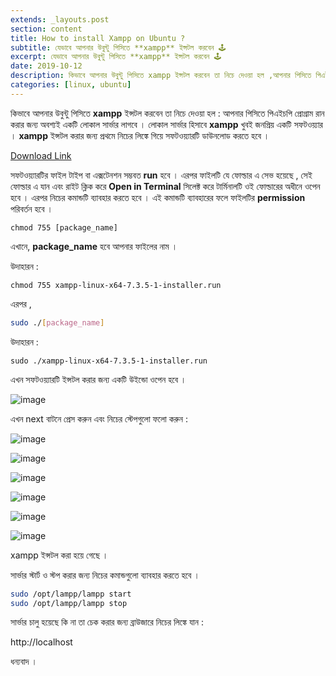 ```yaml
---
extends: _layouts.post
section: content
title: How to install Xampp on Ubuntu ?
subtitle: যেভাবে আপনার উবুন্টু পিসিতে **xampp** ইন্সটল করবেন 🕹️
excerpt: যেভাবে আপনার উবুন্টু পিসিতে **xampp** ইন্সটল করবেন 🕹️
date: 2019-10-12
description: কিভাবে আপনার উবুন্টু পিসিতে xampp ইন্সটল করবেন তা নিচে দেওয়া হল ,আপনার পিসিতে পিএইচপি প্রোগ্রাম রান করার জন্য অবশ্যই একটি লোকাল সার্ভার লাগবে ।
categories: [linux, ubuntu]
---
```


কিভাবে আপনার উবুন্টু পিসিতে **xampp** ইন্সটল করবেন তা নিচে দেওয়া হল :
আপনার পিসিতে পিএইচপি প্রোগ্রাম রান করার জন্য অবশ্যই একটি লোকাল সার্ভার লাগবে । লোকাল সার্ভার হিসাবে **xampp** খুবই জনপ্রিয় একটি সফটওয়্যার । **xampp** ইন্সটল করার জন্য প্রথমে নিচের লিঙ্কে গিয়ে সফটওয়্যারটি ডাউনলোড করতে হবে ।

[Download Link](https://www.apachefriends.org/download.html)

সফটওয়্যারটির ফাইল টাইপ বা এক্সটেনশন সম্ভবত **run** হবে । এরপর ফাইলটি যে ফোল্ডার এ সেভ হয়েছে , সেই ফোল্ডার এ যান এবং রাইট ক্লিক করে **Open in Terminal** সিলেক্ট করে টার্মিনালটি ওই ফোল্ডারের অধীনে ওপেন হবে । এরপর নিচের কমান্ডটি ব্যাবহার করতে হবে । এই কমান্ডটি ব্যাবহারের ফলে ফাইলটির **permission** পরিবর্তন হবে ।

```
chmod 755 [package_name]
```

এখানে, **package_name** হবে আপনার ফাইলের নাম ।

উদাহারন :

```
chmod 755 xampp-linux-x64-7.3.5-1-installer.run
```

এরপর ,

```bash
sudo ./[package_name]
```

উদাহারন :

```
sudo ./xampp-linux-x64-7.3.5-1-installer.run
```

এখন সফটওয়্যারটি ইন্সটল করার জন্য একটি উইন্ডো ওপেন হবে ।

![image](/assets/images/install-xampp-1.png)

এখন next বাটনে প্রেস করুন এবং নিচের স্টেপগুলো ফলো করুন :

![image](/assets/images/install-xampp-2.png)

![image](/assets/images/install-xampp-3.png)

![image](/assets/images/install-xampp-4.png)

![image](/assets/images/install-xampp-5.png)

![image](/assets/images/install-xampp-6.png)

![image](/assets/images/install-xampp-7.png)

xampp ইন্সটল করা হয়ে গেছে ।

সার্ভার স্টার্ট ও স্টপ করার জন্য নিচের কমান্ডগুলো ব্যাবহার করতে হবে ।

```bash
sudo /opt/lampp/lampp start
sudo /opt/lampp/lampp stop
```

সার্ভার চালু হয়েছে কি না তা চেক করার জন্য ব্রাউজারে নিচের লিঙ্কে যান :

http://localhost

ধন্যবাদ ।
